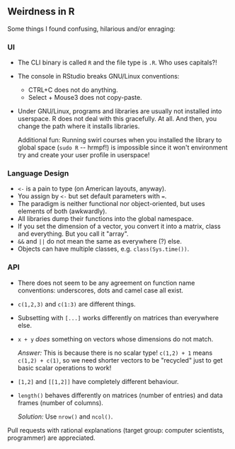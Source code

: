 ## Weirdness in R

Some things I found confusing, hilarious and/or enraging:

### UI

 * The CLI binary is called `R` and the file type is `.R`.
   Who uses capitals?!
 * The console in RStudio breaks GNU/Linux conventions:

    * CTRL+C does not do anything.
    * Select + Mouse3 does not copy-paste.
 * Under GNU/Linux, programs and libraries are usually not installed into
   userspace. R does not deal with this gracefully. At all.
   And then, you change the path where it installs libraries.

   Additional fun: Running swirl courses when you installed the library
   to global space (`sudo R` -- hrmpf!) is impossible since it won't environment
   try and create your user profile in userspace!

### Language Design

 * `<-` is a pain to type (on American layouts, anyway).
 * You assign by `<-` but set default parameters with `=`.
 * The paradigm is neither functional nor object-oriented,
   but uses elements of both (awkwardly).
 * All libraries dump their functions into the global namespace.
 * If you set the dimension of a vector, you convert it into a matrix,
   class and everything. But you call it "array".
 * `&&` and `||` do not mean the same as everywhere (?) else.
 * Objects can have multiple classes, e.g. `class(Sys.time())`.

### API

 * There does not seem to be any agreement on function name conventions:
   underscores, dots and camel case all exist.
 * `c(1,2,3)` and `c(1:3)` are different things.
 * Subsetting with `[...]` works differently on matrices than everywhere else.
 * `x + y` *does* something on vectors whose dimensions do not match.

   *Answer:* This is because there is no scalar type! `c(1,2) + 1` means
   `c(1,2) + c(1)`, so we need shorter vectors to be "recycled" just to
   get basic scalar operations to work!
 * `[1,2]` and `[[1,2]]` have completely different behaviour.
 * `length()` behaves differently on matrices (number of entries)
   and data frames (number of columns).

   *Solution:* Use `nrow()` and `ncol()`.

Pull requests with rational explanations
(target group: computer scientists, programmer)
are appreciated.
